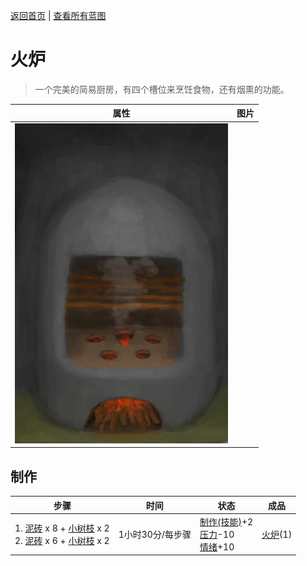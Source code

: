 [返回首页](index.md)   |  [查看所有蓝图](blueprint.md)
# 火炉  
> 一个完美的简易厨房，有四个槽位来烹饪食物，还有烟熏的功能。  
  
  属性  |   图片   
 ----  |  ----:   
   |  ![](Sprite/StoveOn.png)   
  
## 制作  
步骤  |  时间  |  状态  |  成品  
----  |  ----  |  ----  |  ----  
1. [泥砖](MudBrick.md) x 8 + [小树枝](Sticks.md) x 2<br>2. [泥砖](MudBrick.md) x 6 + [小树枝](Sticks.md) x 2  |  1小时30分/每步骤  |  [制作(技能)](Skill_Crafting.md)+2<br>[压力](Stress.md)-10<br>[情绪](Morale.md)+10  |  [火炉](StoveExtinguished.md)(1)  
